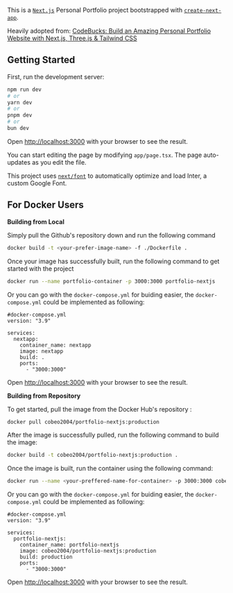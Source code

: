This is a [`Next.js`](https://nextjs.org/) Personal Portfolio project bootstrapped with [`create-next-app`](https://github.com/vercel/next.js/tree/canary/packages/create-next-app).

Heavily adopted from: [CodeBucks: Build an Amazing Personal Portfolio Website with Next.js, Three.js & Tailwind CSS
](https://www.youtube.com/watch?v=T5t46vuW8fo&t=217s)

## Getting Started

First, run the development server:

```bash
npm run dev
# or
yarn dev
# or
pnpm dev
# or
bun dev
```

Open [http://localhost:3000](http://localhost:3000) with your browser to see the result.

You can start editing the page by modifying `app/page.tsx`. The page auto-updates as you edit the file.

This project uses [`next/font`](https://nextjs.org/docs/basic-features/font-optimization) to automatically optimize and load Inter, a custom Google Font.

## For Docker Users

**Building from Local**

Simply pull the Github's repository down and run the following command

```bash
docker build -t <your-prefer-image-name> -f ./Dockerfile .
```

Once your image has successfully built, run the following command to get started with the project

```bash
docker run --name portfolio-container -p 3000:3000 portfolio-nextjs
```

Or you can go with the `docker-compose.yml` for buiding easier, the `docker-compose.yml` could be implemented as following:

```docker
#docker-compose.yml
version: "3.9"

services:
  nextapp:
    container_name: nextapp
    image: nextapp
    build: .
    ports:
      - "3000:3000"
```

Open [http://localhost:3000](http://localhost:3000) with your browser to see the result.

**Building from Repository**

To get started, pull the image from the Docker Hub's repository :

```bash
docker pull cobeo2004/portfolio-nextjs:production
```

After the image is successfully pulled, run the following command to build the image:

```bash
docker build -t cobeo2004/portfolio-nextjs:production .
```

Once the image is built, run the container using the following command:

```bash
docker run --name <your-preffered-name-for-container> -p 3000:3000 cobeo2004/portfolio-nextjs:production
```

Or you can go with the `docker-compose.yml` for buiding easier, the `docker-compose.yml` could be implemented as following:

```docker
#docker-compose.yml
version: "3.9"

services:
  portfolio-nextjs:
    container_name: portfolio-nextjs
    image: cobeo2004/portfolio-nextjs:production
    build: production
    ports:
      - "3000:3000"

```

Open [http://localhost:3000](http://localhost:3000) with your browser to see the result.
